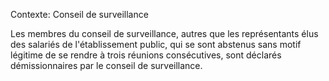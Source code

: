 Contexte: Conseil de surveillance

Les membres du conseil de surveillance, autres que les représentants élus des salariés de l'établissement public, qui se sont abstenus sans motif légitime de se rendre à trois réunions consécutives, sont déclarés démissionnaires par le conseil de surveillance.